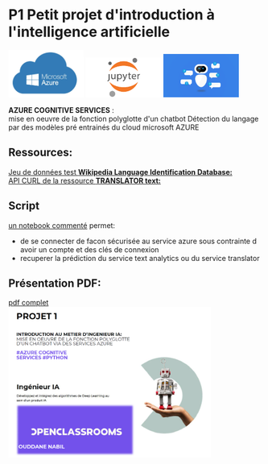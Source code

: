 # P1  **Petit projet d'introduction à l'intelligence artificielle** 
 <img src="/img/azure.png" width="150"> <img src="/img/jup.png" width="150"> <img src="/img/chatbot.png" width="150">   
  
**AZURE COGNITIVE SERVICES** :    
mise en oeuvre de la fonction polyglotte d'un chatbot
Détection du langage par des modèles pré entrainés du cloud microsoft AZURE

## Ressources:
[Jeu de données test **Wikipedia Language Identification Database:**](https://user-images.githubusercontent.com/100295363/211858012-ccc5ea18-6c45-4fb6-84a6-7af55d3f155a.png)   
[API CURL de la ressource **TRANSLATOR text:**](https://docs.microsoft.com/en-us/azure/cognitive-services/translator/reference/v3-0-detect)  

## Script   
[un notebook commenté](/P1%20polyglotte.ipynb) permet:  
* de se connecter de facon sécurisée au service azure sous contrainte d avoir un compte et des clés de connexion  
* recuperer la prédiction du service text analytics ou du service translator

## Présentation PDF:  
[pdf complet](/P1.pdf)  
<img src="/img/p1%20pres.png" height="300">



